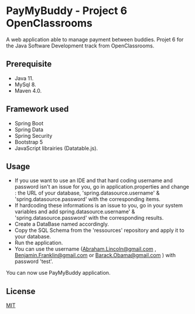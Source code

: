 
# PayMyBuddy - Project 6 OpenClassrooms

A web application able to manage payment between buddies. 
Projet 6 for the Java Software Development track from OpenClassrooms. 

## Prerequisite

* Java 11.
* MySql 8.
* Maven 4.0.

## Framework used
* Spring Boot 
* Spring Data
* Spring Security
* Bootstrap 5
* JavaScript librairies (Datatable.js).




## Usage 

* If you use want to use an IDE and that hard coding username and password isn't an issue for you, go in application.properties and change : the URL of your database, 'spring.datasource.username' & 'spring.datasource.password' with the corresponding items.
* If hardcoding these informations is an issue to you, go in your system variables and add spring.datasource.username' & 'spring.datasource.password' with the corresponding results.
*  Create a DataBase named accordingly.
* Copy the SQL Schema from the 'ressources' repository and apply it to your database.
* Run the application.
* You can use the username (Abraham.Lincoln@gmail.com , Benjamin.Franklin@gmail.com or Barack.Obama@gmail.com ) with password 'test'.

You can now use PayMyBuddy application. 

## License
[MIT](https://choosealicense.com/licenses/mit/)
